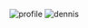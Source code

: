 ![profile](https://github.com/user-attachments/assets/834d6280-74a7-498e-9d25-3ba62d6d131c)
![dennis](https://github.com/user-attachments/assets/db232e8d-b14f-49e3-b0db-6c7fd8ef53d2)
